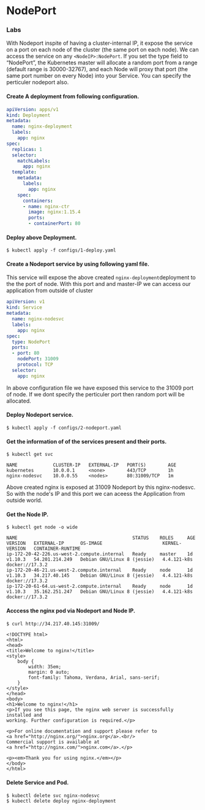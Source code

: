 # NodePort

### Labs <a id="labs"></a>

With Nodeport inspite of having a cluster-internal IP, it expose the service on a port on each node of the cluster \(the same port on each node\). We can access the service on any `<NodeIP>:NodePort`. If you set the type field to “NodePort”, the Kubernetes master will allocate a random port from a range \(default range is 30000-32767\), and each Node will proxy that port \(the same port number on every Node\) into your Service. You can specify the perticuler nodeport also.

#### Create A deployment from following configuration. <a id="create-a-deployment-from-following-configuration"></a>

```yaml
apiVersion: apps/v1
kind: Deployment
metadata:
  name: nginx-deployment
  labels:
    app: nginx
spec:
  replicas: 1
  selector:
    matchLabels:
      app: nginx
  template:
    metadata:
      labels:
        app: nginx
    spec:
      containers:
      - name: nginx-ctr
        image: nginx:1.15.4
        ports:
        - containerPort: 80
```

#### Deploy above Deployment. <a id="deploy-above-deployment"></a>

```text
$ kubectl apply -f configs/1-deploy.yaml
```

#### Create a Nodeport service by using following yaml file. <a id="create-a-nodeport-service-by-using-following-yaml-file"></a>

This service will expose the above created `nginx-deployment`deployment to the the port of node. With this port and and master-IP we can access our application from outside of cluster

```yaml
apiVersion: v1
kind: Service
metadata:
  name: nginx-nodesvc
  labels:
    app: nginx
spec:
  type: NodePort
  ports:
  - port: 80
    nodePort: 31009
    protocol: TCP
  selector:
    app: nginx
```

In above configuration file we have exposed this service to the 31009 port of node. If we dont specify the perticuler port then random port will be allocated.

#### Deploy Nodeport service. <a id="deploy-nodeport-service"></a>

```text
$ kubectl apply -f configs/2-nodeport.yaml 
```

#### Get the information of of the services present and their ports. <a id="get-the-information-of-of-the-services-present-and-their-ports"></a>

```text
$ kubectl get svc
```

```text
NAME             CLUSTER-IP   EXTERNAL-IP   PORT(S)        AGE
kubernetes       10.0.0.1     <none>        443/TCP        1h
nginx-nodesvc    10.0.0.55    <nodes>       80:31009/TCP   1m
```

Above created nginx is exposed at 31009 Nodeport by this nginx-nodesvc. So with the node's IP and this port we can aceess the Application from outside world.

#### Get the Node IP. <a id="get-the-node-ip"></a>

```text
$ kubectl get node -o wide
```

```text
NAME                                          STATUS    ROLES     AGE       VERSION   EXTERNAL-IP      OS-IMAGE                      KERNEL-VERSION   CONTAINER-RUNTIME
ip-172-20-42-226.us-west-2.compute.internal   Ready     master    1d        v1.10.3   54.201.214.249   Debian GNU/Linux 8 (jessie)   4.4.121-k8s      docker://17.3.2
ip-172-20-46-21.us-west-2.compute.internal    Ready     node      1d        v1.10.3   34.217.40.145    Debian GNU/Linux 8 (jessie)   4.4.121-k8s      docker://17.3.2
ip-172-20-61-64.us-west-2.compute.internal    Ready     node      1d        v1.10.3   35.162.251.247   Debian GNU/Linux 8 (jessie)   4.4.121-k8s      docker://17.3.2
```

#### Acccess the nginx pod via Nodeport and Node IP. <a id="acccess-the-nginx-pod-via-nodeport-and-node-ip"></a>

```bash
$ curl http://34.217.40.145:31009/
```

```markup
<!DOCTYPE html>
<html>
<head>
<title>Welcome to nginx!</title>
<style>
    body {
        width: 35em;
        margin: 0 auto;
        font-family: Tahoma, Verdana, Arial, sans-serif;
    }
</style>
</head>
<body>
<h1>Welcome to nginx!</h1>
<p>If you see this page, the nginx web server is successfully installed and
working. Further configuration is required.</p>

<p>For online documentation and support please refer to
<a href="http://nginx.org/">nginx.org</a>.<br/>
Commercial support is available at
<a href="http://nginx.com/">nginx.com</a>.</p>

<p><em>Thank you for using nginx.</em></p>
</body>
</html>
```

#### Delete Service and Pod. <a id="delete-service-and-pod"></a>

```text
$ kubectl delete svc nginx-nodesvc
$ kubectl delete deploy nginx-deployment
```


